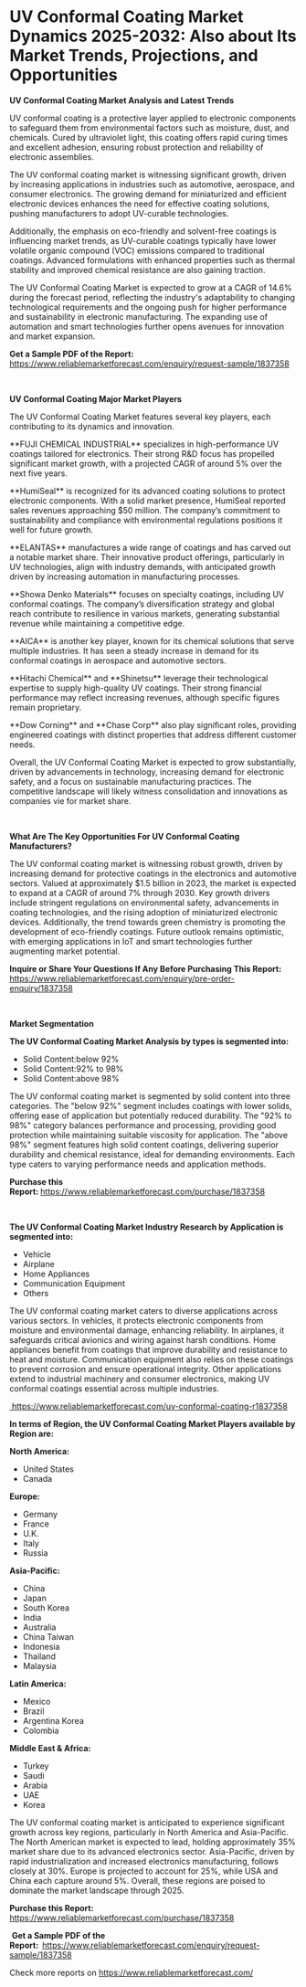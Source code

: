 <p><h1>UV Conformal Coating Market Dynamics 2025-2032: Also about Its Market Trends, Projections, and Opportunities</h1></p><p><strong>UV Conformal Coating Market Analysis and Latest Trends</strong></p>
<p><p>UV conformal coating is a protective layer applied to electronic components to safeguard them from environmental factors such as moisture, dust, and chemicals. Cured by ultraviolet light, this coating offers rapid curing times and excellent adhesion, ensuring robust protection and reliability of electronic assemblies. </p><p>The UV conformal coating market is witnessing significant growth, driven by increasing applications in industries such as automotive, aerospace, and consumer electronics. The growing demand for miniaturized and efficient electronic devices enhances the need for effective coating solutions, pushing manufacturers to adopt UV-curable technologies. </p><p>Additionally, the emphasis on eco-friendly and solvent-free coatings is influencing market trends, as UV-curable coatings typically have lower volatile organic compound (VOC) emissions compared to traditional coatings. Advanced formulations with enhanced properties such as thermal stability and improved chemical resistance are also gaining traction. </p><p>The UV Conformal Coating Market is expected to grow at a CAGR of 14.6% during the forecast period, reflecting the industry's adaptability to changing technological requirements and the ongoing push for higher performance and sustainability in electronic manufacturing. The expanding use of automation and smart technologies further opens avenues for innovation and market expansion.</p></p>
<p><strong>Get a Sample PDF of the Report:&nbsp;</strong> <a href="https://www.reliablemarketforecast.com/enquiry/request-sample/1837358?utm_campaign=3069&utm_medium=2&utm_source=Github&utm_content=ia&utm_term=01042025&utm_id=uv-conformal-coating">https://www.reliablemarketforecast.com/enquiry/request-sample/1837358</a></p>
<p>&nbsp;</p>
<p><strong>UV Conformal Coating Major Market Players</strong></p>
<p><p>The UV Conformal Coating Market features several key players, each contributing to its dynamics and innovation. </p><p>**FUJI CHEMICAL INDUSTRIAL** specializes in high-performance UV coatings tailored for electronics. Their strong R&D focus has propelled significant market growth, with a projected CAGR of around 5% over the next five years.</p><p>**HumiSeal** is recognized for its advanced coating solutions to protect electronic components. With a solid market presence, HumiSeal reported sales revenues approaching $50 million. The company’s commitment to sustainability and compliance with environmental regulations positions it well for future growth.</p><p>**ELANTAS** manufactures a wide range of coatings and has carved out a notable market share. Their innovative product offerings, particularly in UV technologies, align with industry demands, with anticipated growth driven by increasing automation in manufacturing processes.</p><p>**Showa Denko Materials** focuses on specialty coatings, including UV conformal coatings. The company’s diversification strategy and global reach contribute to resilience in various markets, generating substantial revenue while maintaining a competitive edge.</p><p>**AICA** is another key player, known for its chemical solutions that serve multiple industries. It has seen a steady increase in demand for its conformal coatings in aerospace and automotive sectors.</p><p>**Hitachi Chemical** and **Shinetsu** leverage their technological expertise to supply high-quality UV coatings. Their strong financial performance may reflect increasing revenues, although specific figures remain proprietary.</p><p>**Dow Corning** and **Chase Corp** also play significant roles, providing engineered coatings with distinct properties that address different customer needs.</p><p>Overall, the UV Conformal Coating Market is expected to grow substantially, driven by advancements in technology, increasing demand for electronic safety, and a focus on sustainable manufacturing practices. The competitive landscape will likely witness consolidation and innovations as companies vie for market share.</p></p>
<p>&nbsp;</p>
<p><strong>What Are The Key Opportunities For UV Conformal Coating Manufacturers?</strong></p>
<p><p>The UV conformal coating market is witnessing robust growth, driven by increasing demand for protective coatings in the electronics and automotive sectors. Valued at approximately $1.5 billion in 2023, the market is expected to expand at a CAGR of around 7% through 2030. Key growth drivers include stringent regulations on environmental safety, advancements in coating technologies, and the rising adoption of miniaturized electronic devices. Additionally, the trend towards green chemistry is promoting the development of eco-friendly coatings. Future outlook remains optimistic, with emerging applications in IoT and smart technologies further augmenting market potential.</p></p>
<p><strong>Inquire or Share Your Questions If Any Before Purchasing This Report:</strong> <a href="https://www.reliablemarketforecast.com/enquiry/pre-order-enquiry/1837358?utm_campaign=3069&utm_medium=2&utm_source=Github&utm_content=ia&utm_term=01042025&utm_id=uv-conformal-coating">https://www.reliablemarketforecast.com/enquiry/pre-order-enquiry/1837358</a></p>
<p>&nbsp;</p>
<p><strong>Market Segmentation</strong></p>
<p><strong>The UV Conformal Coating Market Analysis by types is segmented into:</strong></p>
<p><ul><li>Solid Content:below 92%</li><li>Solid Content:92% to 98%</li><li>Solid Content:above 98%</li></ul></p>
<p><p>The UV conformal coating market is segmented by solid content into three categories. The "below 92%" segment includes coatings with lower solids, offering ease of application but potentially reduced durability. The "92% to 98%" category balances performance and processing, providing good protection while maintaining suitable viscosity for application. The "above 98%" segment features high solid content coatings, delivering superior durability and chemical resistance, ideal for demanding environments. Each type caters to varying performance needs and application methods.</p></p>
<p><strong>Purchase this Report:&nbsp;</strong><a href="https://www.reliablemarketforecast.com/purchase/1837358?utm_campaign=3069&utm_medium=2&utm_source=Github&utm_content=ia&utm_term=01042025&utm_id=uv-conformal-coating">https://www.reliablemarketforecast.com/purchase/1837358</a></p>
<p>&nbsp;</p>
<p><strong>The UV Conformal Coating Market Industry Research by Application is segmented into:</strong></p>
<p><ul><li>Vehicle</li><li>Airplane</li><li>Home Appliances</li><li>Communication Equipment</li><li>Others</li></ul></p>
<p><p>The UV conformal coating market caters to diverse applications across various sectors. In vehicles, it protects electronic components from moisture and environmental damage, enhancing reliability. In airplanes, it safeguards critical avionics and wiring against harsh conditions. Home appliances benefit from coatings that improve durability and resistance to heat and moisture. Communication equipment also relies on these coatings to prevent corrosion and ensure operational integrity. Other applications extend to industrial machinery and consumer electronics, making UV conformal coatings essential across multiple industries.</p></p>
<p><a href="https://www.reliablemarketforecast.com/uv-conformal-coating-r1837358?utm_campaign=3069&utm_medium=2&utm_source=Github&utm_content=ia&utm_term=01042025&utm_id=uv-conformal-coating">&nbsp;https://www.reliablemarketforecast.com/uv-conformal-coating-r1837358</a></p>
<p><strong>In terms of Region, the UV Conformal Coating Market Players available by Region are:</strong></p>
<p>
    <p> <strong> North America: </strong>
        <ul>
            <li>United States</li>
            <li>Canada</li>
        </ul>
        </p> 
    <p> <strong> Europe: </strong>
        <ul>
            <li>Germany</li>
            <li>France</li>
            <li>U.K.</li>
            <li>Italy</li>
            <li>Russia</li>
        </ul>
        </p> 
    <p> <strong> Asia-Pacific: </strong>
        <ul>
            <li>China</li>
            <li>Japan</li>
            <li>South Korea</li>
            <li>India</li>
            <li>Australia</li>
            <li>China Taiwan</li>
            <li>Indonesia</li>
            <li>Thailand</li>
            <li>Malaysia</li>
        </ul>
        </p> 
    <p> <strong> Latin America: </strong>
        <ul>
            <li>Mexico</li>
            <li>Brazil</li>
            <li>Argentina Korea</li>
            <li>Colombia</li>
        </ul>
        </p> 
    <p> <strong> Middle East & Africa: </strong>
        <ul>
            <li>Turkey</li>
            <li>Saudi</li>
            <li>Arabia</li>
            <li>UAE</li>
            <li>Korea</li>
        </ul>
    </p>
    </p>
<p><p>The UV conformal coating market is anticipated to experience significant growth across key regions, particularly in North America and Asia-Pacific. The North American market is expected to lead, holding approximately 35% market share due to its advanced electronics sector. Asia-Pacific, driven by rapid industrialization and increased electronics manufacturing, follows closely at 30%. Europe is projected to account for 25%, while USA and China each capture around 5%. Overall, these regions are poised to dominate the market landscape through 2025.</p></p>
<p><strong>Purchase this Report: </strong><a href="https://www.reliablemarketforecast.com/purchase/1837358?utm_campaign=3069&utm_medium=2&utm_source=Github&utm_content=ia&utm_term=01042025&utm_id=uv-conformal-coating">https://www.reliablemarketforecast.com/purchase/1837358</a></p>
<p>&nbsp;<strong>Get a Sample PDF of the Report:&nbsp;&nbsp;</strong><a href="https://www.reliablemarketforecast.com/enquiry/request-sample/1837358?utm_campaign=3069&utm_medium=2&utm_source=Github&utm_content=ia&utm_term=01042025&utm_id=uv-conformal-coating">https://www.reliablemarketforecast.com/enquiry/request-sample/1837358</a></p>
<p><strong></strong></p>
<p>Check more reports on <a href="https://www.reliablemarketforecast.com/?utm_campaign=3069&utm_medium=2&utm_source=Github&utm_content=ia&utm_term=01042025&utm_id=uv-conformal-coating">https://www.reliablemarketforecast.com/</a></p>